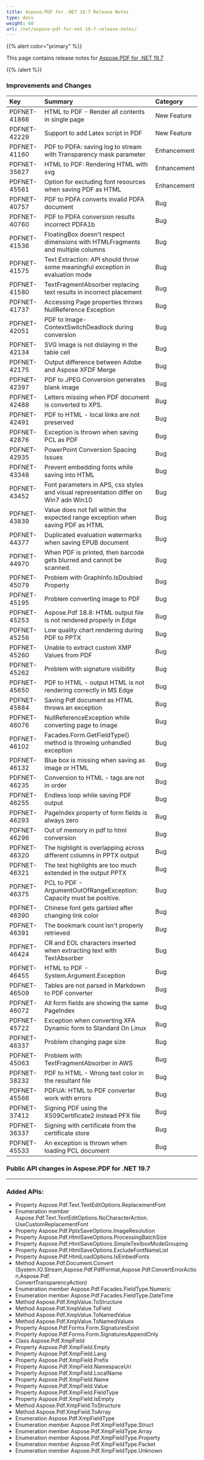 ```yaml
---
title: Aspose.PDF for .NET 19.7 Release Notes
type: docs
weight: 60
url: /net/aspose-pdf-for-net-19-7-release-notes/
---
```


{{% alert color="primary" %}} 

This page contains release notes for [Aspose.PDF for .NET 19.7](https://www.nuget.org/packages/Aspose.Pdf/19.7.0)

{{% /alert %}} 
### **Improvements and Changes**

|**Key**|**Summary**|**Category**|
| :- | :- | :- |
|PDFNET-41866|HTML to PDF - Render all contents in single page|New Feature|
|PDFNET-42229|Support to add Latex script in PDF|New Feature|
|PDFNET-41160|PDF to PDFA: saving log to stream with Transparency mask parameter|Enhancement|
|PDFNET-35627|HTML to PDF: Rendering HTML with svg|Enhancement|
|PDFNET-45561|Option for excluding font resources when saving PDF as HTML|Enhancement|
|PDFNET-40757|PDF to PDFA converts invalid PDFA document|Bug|
|PDFNET-40760|PDF to PDFA conversion results incorrect PDFA1b|Bug|
|PDFNET-41536|FloatingBox doesn't respect dimensions with HTMLFragments and multiple columns|Bug|
|PDFNET-41575|Text Extraction: API should throw some meaningful exception in evaluation mode|Bug|
|PDFNET-41580|TextFragmentAbsorber replacing text results in incorrect placement|Bug|
|PDFNET-41737|Accessing Page properties throws NullReference Exception|Bug|
|PDFNET-42051|PDF to Image- ContextSwitchDeadlock during conversion|Bug|
|PDFNET-42134|SVG image is not dislaying in the table cell|Bug|
|PDFNET-42175|Output difference between Adobe and Aspose XFDF Merge|Bug|
|PDFNET-42397|PDF to JPEG Conversion generates blank image|Bug|
|PDFNET-42488|Letters missing when PDF document is converted to XPS.|Bug|
|PDFNET-42491|PDF to HTML - local links are not preserved|Bug|
|PDFNET-42876|Exception is thrown when saving PCL as PDF|Bug|
|PDFNET-42935|PowerPoint Conversion Spacing Issues|Bug|
|PDFNET-43348|Prevent embedding fonts while saving into HTML|Bug|
|PDFNET-43452|Font parameters in APS, css styles and visual representation differ on Win7 adn Win10|Bug|
|PDFNET-43839|Value does not fall within the expected range exception when saving PDF as HTML|Bug|
|PDFNET-44377|Duplicated evaluation watermarks when saving EPUB document|Bug|
|PDFNET-44970|When PDF is printed, then barcode gets blurred and cannot be scanned.|Bug|
|PDFNET-45079|Problem with GraphInfo.IsDoubled Property|Bug|
|PDFNET-45195|Problem converting image to PDF|Bug|
|PDFNET-45253|Aspose.Pdf 18.8: HTML output file is not rendered properly in Edge|Bug|
|PDFNET-45256|Low quality chart rendering during PDF to PPTX|Bug|
|PDFNET-45260|Unable to extract custom XMP Values from PDF|Bug|
|PDFNET-45262|Problem with signature visibility|Bug|
|PDFNET-45650|PDF to HTML - output HTML is not rendering correctly in MS Edge|Bug|
|PDFNET-45884|Saving Pdf document as HTML throws an exception|Bug|
|PDFNET-46076|NullReferenceException while converting page to image|Bug|
|PDFNET-46102|Facades.Form.GetFieldType() method is throwing unhandled exception|Bug|
|PDFNET-46132|Blue box is missing when saving as image or HTML|Bug|
|PDFNET-46235|Conversion to HTML - tags are not in order|Bug|
|PDFNET-46255|Endless loop while saving PDF output|Bug|
|PDFNET-46293|PageIndex property of form fields is always zero|Bug|
|PDFNET-46296|Out of memory in pdf to html conversion|Bug|
|PDFNET-46320|The highlight is overlapping across different columns in PPTX output|Bug|
|PDFNET-46321|The text highlights are too much extended in the output PPTX|Bug|
|PDFNET-46375|PCL to PDF - ArgumentOutOfRangeException: Capacity must be positive.|Bug|
|PDFNET-46390|Chinese font gets garbled after changing link color|Bug|
|PDFNET-46391|The bookmark count isn't properly retrieved|Bug|
|PDFNET-46424|CR and EOL characters inserted when extracting text with TextAbsorber|Bug|
|PDFNET-46455|HTML to PDF - System.Argument.Exception|Bug|
|PDFNET-46509|Tables are not parsed in Markdown to PDF converter|Bug|
|PDFNET-46072|All form fields are showing the same PageIndex|Bug|
|PDFNET-45722|Exception when converting XFA Dynamic form to Standard On Linux|Bug|
|PDFNET-46337|Problem changing page size|Bug|
|PDFNET-45063|Problem with TextFragmentAbsorber in AWS|Bug|
|PDFNET-38232|PDF to HTML - Wrong text color in the resultant file|Bug|
|PDFNET-45566|PDFUA: HTML to PDF converter work with errors|Bug|
|PDFNET-37412|Signing PDF using the X509Certificate2 instead PFX file|Bug|
|PDFNET-36337|Signing with certificate from the certificate store|Bug|
|PDFNET-45533|An exception is thrown when loading PCL document|Bug|
### **Public API changes in Aspose.PDF for .NET 19.7**
-----
### **Added APIs:**
 - Property Aspose.Pdf.Text.TextEditOptions.ReplacementFont
 - Enumeration member Aspose.Pdf.Text.TextEditOptions.NoCharacterAction.<br/>UseCustomReplacementFont
 - Property Aspose.Pdf.PptxSaveOptions.ImageResolution
 - Property Aspose.Pdf.HtmlSaveOptions.ProcessingBatchSize
 - Property Aspose.Pdf.HtmlSaveOptions.SimpleTextboxModeGrouping
 - Property Aspose.Pdf.HtmlSaveOptions.ExcludeFontNameList
 - Property Aspose.Pdf.HtmlLoadOptions.IsEmbedFonts
 - Method Aspose.Pdf.Document.Convert<br/>(System.IO.Stream,Aspose.Pdf.PdfFormat,Aspose.Pdf.ConvertErrorAction,Aspose.Pdf. <br/>ConvertTransparencyAction)
 - Enumeration member Aspose.Pdf.Facades.FieldType.Numeric
 - Enumeration member Aspose.Pdf.Facades.FieldType.DateTime
 - Method Aspose.Pdf.XmpValue.ToStructure
 - Method Aspose.Pdf.XmpValue.ToField
 - Method Aspose.Pdf.XmpValue.ToNamedValue
 - Method Aspose.Pdf.XmpValue.ToNamedValues
 - Property Aspose.Pdf.Forms.Form.SignaturesExist
 - Property Aspose.Pdf.Forms.Form.SignaturesAppendOnly
 - Class Aspose.Pdf.XmpField
 - Property Aspose.Pdf.XmpField.Empty
 - Property Aspose.Pdf.XmpField.Lang
 - Property Aspose.Pdf.XmpField.Prefix
 - Property Aspose.Pdf.XmpField.NamespaceUri
 - Property Aspose.Pdf.XmpField.LocalName
 - Property Aspose.Pdf.XmpField.Name
 - Property Aspose.Pdf.XmpField.Value
 - Property Aspose.Pdf.XmpField.FieldType
 - Property Aspose.Pdf.XmpField.IsEmpty
 - Method Aspose.Pdf.XmpField.ToStructure
 - Method Aspose.Pdf.XmpField.ToArray
 - Enumeration Aspose.Pdf.XmpFieldType 
 - Enumeration member Aspose.Pdf.XmpFieldType.Struct
 - Enumeration member Aspose.Pdf.XmpFieldType.Array
 - Enumeration member Aspose.Pdf.XmpFieldType.Property
 - Enumeration member Aspose.Pdf.XmpFieldType.Packet
 - Enumeration member Aspose.Pdf.XmpFieldType.Unknown
